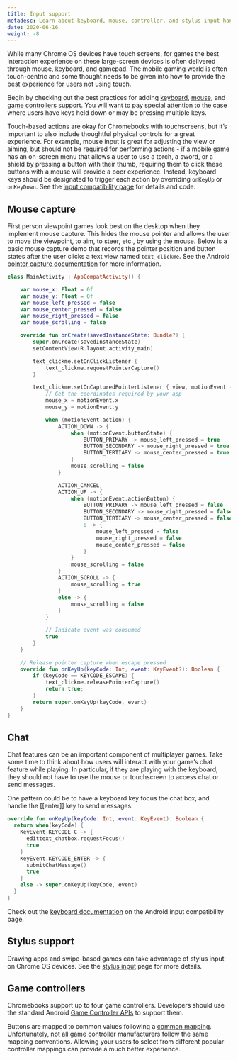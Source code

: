 ```yaml
---
title: Input support
metadesc: Learn about keyboard, mouse, controller, and stylus input handling.
date: 2020-06-16
weight: -8
---
```


While many Chrome OS devices have touch screens, for games the best interaction experience on these large-screen devices is often delivered through mouse, keyboard, and gamepad. The mobile gaming world is often touch-centric and some thought needs to be given into how to provide the best experience for users not using touch.

Begin by checking out the best practices for adding [keyboard](/{{locale.code}}/android/input-compatibility#keyboard), [mouse](/{{locale.code}}/android/input-compatibility#mouse-and-touchpad-support), and [game controllers](/{{locale.code}}/android/input-compatibility#game-controllers) support. You will want to pay special attention to the case where users have keys held down or may be pressing multiple keys.

Touch-based actions are okay for Chromebooks with touchscreens, but it’s important to also include thoughtful physical controls for a great experience. For example, mouse input is great for adjusting the view or aiming, but should not be required for performing actions - if a mobile game has an on-screen menu that allows a user to use a torch, a sword, or a shield by pressing a button with their thumb, requiring them to click these buttons with a mouse will provide a poor experience. Instead, keyboard keys should be designated to trigger each action by overriding `onKeyUp` or `onKeyDown`. See the [input compatibility page](/{{locale.code}}/android/input-compatibility) for details and code.

## Mouse capture

First person viewpoint games look best on the desktop when they implement mouse capture. This hides the mouse pointer and allows the user to move the viewpoint, to aim, to steer, etc., by using the mouse. Below is a basic mouse capture demo that records the pointer position and button states after the user clicks a text view named `text_clickme`. See the Android [pointer capture documentation](https://developer.android.com/training/gestures/movement#pointer-capture) for more information.

```kotlin
class MainActivity : AppCompatActivity() {

    var mouse_x: Float = 0f
    var mouse_y: Float = 0f
    var mouse_left_pressed = false
    var mouse_center_pressed = false
    var mouse_right_pressed = false
    var mouse_scrolling = false

    override fun onCreate(savedInstanceState: Bundle?) {
        super.onCreate(savedInstanceState)
        setContentView(R.layout.activity_main)

        text_clickme.setOnClickListener {
            text_clickme.requestPointerCapture()
        }

        text_clickme.setOnCapturedPointerListener { view, motionEvent ->
            // Get the coordinates required by your app
            mouse_x = motionEvent.x
            mouse_y = motionEvent.y

            when (motionEvent.action) {
                ACTION_DOWN -> {
                    when (motionEvent.buttonState) {
                        BUTTON_PRIMARY -> mouse_left_pressed = true
                        BUTTON_SECONDARY -> mouse_right_pressed = true
                        BUTTON_TERTIARY -> mouse_center_pressed = true
                    }
                    mouse_scrolling = false
                }

                ACTION_CANCEL,
                ACTION_UP -> {
                    when (motionEvent.actionButton) {
                        BUTTON_PRIMARY -> mouse_left_pressed = false
                        BUTTON_SECONDARY -> mouse_right_pressed = false
                        BUTTON_TERTIARY -> mouse_center_pressed = false
                        0 -> {
                            mouse_left_pressed = false
                            mouse_right_pressed = false
                            mouse_center_pressed = false
                        }
                    }
                    mouse_scrolling = false
                }
                ACTION_SCROLL -> {
                    mouse_scrolling = true
                }
                else -> {
                    mouse_scrolling = false
                }
            }

            // Indicate event was consumed
            true
        }
    }

    // Release pointer capture when escape pressed
    override fun onKeyUp(keyCode: Int, event: KeyEvent?): Boolean {
        if (keyCode == KEYCODE_ESCAPE) {
            text_clickme.releasePointerCapture()
            return true;
        }
        return super.onKeyUp(keyCode, event)
    }
}
```

## Chat

Chat features can be an important component of multiplayer games. Take some time to think about how users will interact with your game’s chat feature while playing. In particular, if they are playing with the keyboard, they should not have to use the mouse or touchscreen to access chat or send messages.

One pattern could be to have a keyboard key focus the chat box, and handle the [[enter]] key to send messages.

```kotlin
override fun onKeyUp(keyCode: Int, event: KeyEvent): Boolean {
  return when(keyCode) {
    KeyEvent.KEYCODE_C -> {
      edittext_chatbox.requestFocus()
      true
    }
    KeyEvent.KEYCODE_ENTER -> {
      submitChatMessage()
      true
    }
    else -> super.onKeyUp(keyCode, event)
  }
}
```

Check out the [keyboard documentation](/{{locale.code}}/android/input-compatibility#keyboard) on the Android input compatibility page.

## Stylus support

Drawing apps and swipe-based games can take advantage of stylus input on Chrome OS devices. See the [stylus input](/{{locale.code}}/android/input-compatibility#stylus) page for more details.

## Game controllers

Chromebooks support up to four game controllers. Developers should use the standard Android [Game Controller APIs](https://developer.android.com/training/game-controllers) to support them.

Buttons are mapped to common values following a [common mapping](https://developer.android.com/training/game-controllers/controller-input#button). Unfortunately, not all game controller manufacturers follow the same mapping conventions. Allowing your users to select from different popular controller mappings can provide a much better experience.
